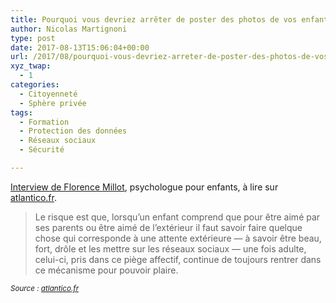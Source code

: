 ```yaml
---
title: Pourquoi vous devriez arrêter de poster des photos de vos enfants sur les réseaux sociaux
author: Nicolas Martignoni
type: post
date: 2017-08-13T15:06:04+00:00
url: /2017/08/pourquoi-vous-devriez-arreter-de-poster-des-photos-de-vos-enfants-sur-les-reseaux-sociaux/
xyz_twap:
  - 1
categories:
  - Citoyenneté
  - Sphère privée
tags:
  - Formation
  - Protection des données
  - Réseaux sociaux
  - Sécurité

---
```

[Interview de Florence Millot][1], psychologue pour enfants, à lire sur [atlantico.fr][2].

> Le risque est que, lorsqu’un enfant comprend que pour être aimé par ses parents ou être aimé de l’extérieur il faut savoir faire quelque chose qui corresponde à une attente extérieure — à savoir être beau, fort, drôle et les mettre sur les réseaux sociaux — une fois adulte, celui-ci, pris dans ce piège affectif, continue de toujours rentrer dans ce mécanisme pour pouvoir plaire.

_<small>Source : <a href="http://www.atlantico.fr/decryptage/face-sombre-sharenting-pourquoi-devriez-arreter-poster-photos-vos-enfants-reseaux-sociaux-millot-3135952.html">atlantico.fr</a></small>_

 [1]: http://www.atlantico.fr/decryptage/face-sombre-sharenting-pourquoi-devriez-arreter-poster-photos-vos-enfants-reseaux-sociaux-millot-3135952.html
 [2]: http://www.atlantico.fr